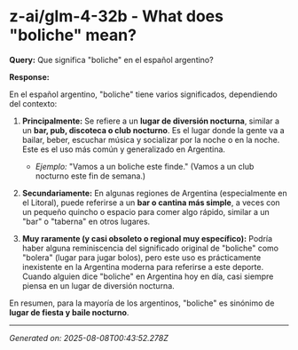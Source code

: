 # z-ai/glm-4-32b - What does "boliche" mean?

**Query:** Que significa "boliche" en el español argentino?



**Response:**

En el español argentino, "boliche" tiene varios significados, dependiendo del contexto:

1.  **Principalmente:** Se refiere a un **lugar de diversión nocturna**, similar a un **bar, pub, discoteca o club nocturno**. Es el lugar donde la gente va a bailar, beber, escuchar música y socializar por la noche o en la noche. Este es el uso más común y generalizado en Argentina.

    *   *Ejemplo:* "Vamos a un boliche este finde." (Vamos a un club nocturno este fin de semana.)

2.  **Secundariamente:** En algunas regiones de Argentina (especialmente en el Litoral), puede referirse a un **bar o cantina más simple**, a veces con un pequeño quincho o espacio para comer algo rápido, similar a un "bar" o "taberna" en otros lugares.

3.  **Muy raramente (y casi obsoleto o regional muy específico):** Podría haber alguna reminiscencia del significado original de "boliche" como "bolera" (lugar para jugar bolos), pero este uso es prácticamente inexistente en la Argentina moderna para referirse a este deporte. Cuando alguien dice "boliche" en Argentina hoy en día, casi siempre piensa en un lugar de diversión nocturna.

En resumen, para la mayoría de los argentinos, "boliche" es sinónimo de **lugar de fiesta y baile nocturno**.

---
*Generated on: 2025-08-08T00:43:52.278Z*
